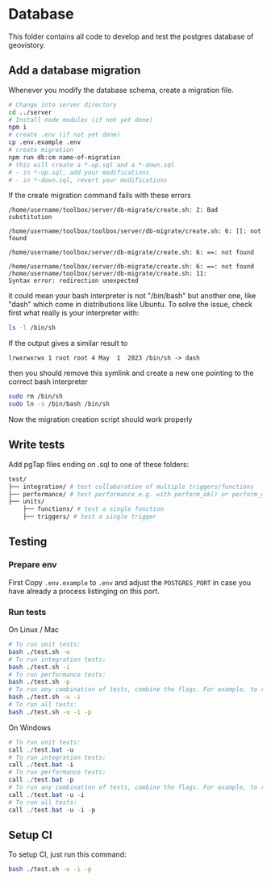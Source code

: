 # Database

This folder contains all code to develop and test the postgres database of geovistory.

## Add a database migration

Whenever you modify the database schema, create a migration file.

```bash
# Change into server directory
cd ../server
# Install node modules (if not yet done)
npm i
# create .env (if not yet done)
cp .env.example .env
# create migration
npm run db:cm name-of-migration
# this will create a *-up.sql and a *-down.sql
# - in *-up.sql, add your modifications
# - in *-down.sql, revert your modifications
```

If the create migration command fails with these errors
```
/home/username/toolbox/server/db-migrate/create.sh: 2: Bad substitution

/home/username/toolbox/toolbox/server/db-migrate/create.sh: 6: [[: not found

/home/username/toolbox/server/db-migrate/create.sh: 6: ==: not found

/home/username/toolbox/server/db-migrate/create.sh: 6: ==: not found
/home/username/toolbox/server/db-migrate/create.sh: 11: 
Syntax error: redirection unexpected
```

it could mean your bash interpreter is not "/bin/bash" but another one, like "dash" which come in distributions like Ubuntu.
To solve the issue, check first what really is your interpreter with:
```bash
ls -l /bin/sh
```
If the output gives a similar result to
```
lrwxrwxrwx 1 root root 4 May  1  2023 /bin/sh -> dash
```
then you should remove this symlink and create a new one pointing to the correct bash interpreter

```bash
sudo rm /bin/sh
sudo ln -s /bin/bash /bin/sh
```
Now the migration creation script should work properly 

## Write tests

Add pgTap files ending on .sql to one of these folders:

```bash
test/
├── integration/ # test collaboration of multiple triggers/functions
├── performance/ # test performance e.g. with perform_ok() or perform_within()
├── units/
    ├── functions/ # test a single function
    ├── triggers/ # test a single trigger
```

## Testing

### Prepare env

First Copy `.env.example` to `.env` and adjust the `POSTGRES_PORT` in case you have already a process listinging on this port.

### Run tests

On Linux / Mac

```bash
# To run unit tests:
bash ./test.sh -u
# To run integration tests:
bash ./test.sh -i
# To run performance tests:
bash ./test.sh -p
# To run any combination of tests, combine the flags. For example, to run both unit and integration tests:
bash ./test.sh -u -i
# To run all tests:
bash ./test.sh -u -i -p
```

On Windows

```powershell
# To run unit tests:
call ./test.bat -u
# To run integration tests:
call ./test.bat -i
# To run performance tests:
call ./test.bat -p
# To run any combination of tests, combine the flags. For example, to run both unit and integration tests:
call ./test.bat -u -i
# To run all tests:
call ./test.bat -u -i -p
```

## Setup CI

To setup CI, just run this command:

```bash
bash ./test.sh -u -i -p
```
